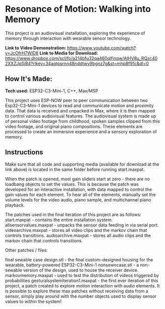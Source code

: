 # Resonance of Motion: Walking into Memory
This project is an audiovisual installation, exploring the experience of memory through interaction with wearable sensor technology.

**Link to Video Demonstration:**  https://www.youtube.com/watch?v=JcOfrH7WlD8 
**Link to Media for Download:**  https://www.dropbox.com/scl/fo/a214bfu32qa460qlfjnqw/AIHV8u_RQzc402XXZJpSjB4?rlkey=34aqtpsrnn48nddtwv9bgnz7g&st=mhp8f91c&dl=0 

## How It's Made:

**Tech used:** ESP32-C3-Mini-1, C++, Max/MSP

This project uses ESP-NOW peer to peer communication between two Esp32-C3-Mini-1 devices to read and communicate motion and proximity data. That data is received and unpacked in Max, where it is then mapped to control various audiovisual features. The audiovisual system is made up of personal video footage from childhood, spoken samples clipped from this video footage, and original piano compositions. These elements are processed to create an immersive experience and a sensory exploration of memory.


## Instructions

Make sure that all code and supporting media (available for download at the link above) is located in the same folder before running start.maxpat.

When the patch is opened, most gain sliders start at zero - there are no loadbang objects to set the values. This is because the patch was developed for an interactive installation, with data mapped to control the gain values for each element. To hear all of the elements, manually set the volume levels for the video audio, piano sample, and multichannel piano playback.

The patches used in the final iteration of this project are as follows:
start.maxpat - contains the entire installation system.
allsensorvalues.maxpat - unpacks the sensor data feeding in via serial port.
videoarchive.maxpat - stores all video clips and the markov chain that controls transitions.
audioarchive.maxpat - stores all audio clips and the markov chain that controls transitions.

Other patches / files:

final sewable case design.stl - the final custom-designed housing for the wearable, battery-powered ESP32-C3-Mini-1
nonsewncase.stl - a non-sewable version of the design, used to house the receiver device.
markovmemory.maxpat - used to test the distribution of videos triggered by probabilities
gesturalsystemiteration1.maxpat - the first ever iteration of this project, a patch created  to explore motion interaction with audio elements.
It is possible to explore these max patches without receiving data from a sensor, simply play around with the number objects used to display sensor values to within the system! 
